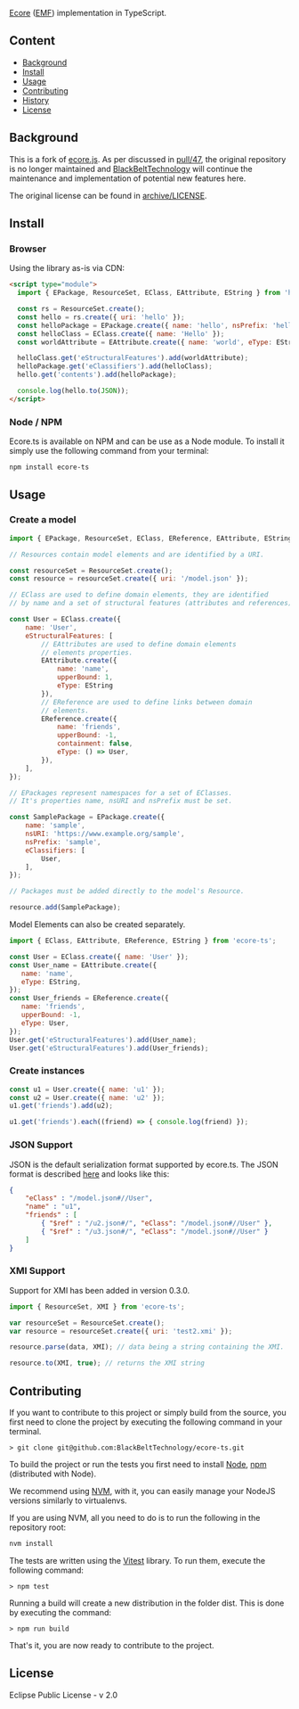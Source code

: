 [Ecore](https://wiki.eclipse.org/Ecore/) ([EMF](https://wiki.eclipse.org/EMF/)) implementation in TypeScript.

## Content

* [Background](#background)
* [Install](#install)
* [Usage](#usage)
* [Contributing](#contributing)
* [History](https://github.com/BlackBeltTechnology/ecore-ts/releases)
* [License](#license)

## Background

This is a fork of [ecore.js](https://github.com/emfjson/ecore.js). As per discussed in [pull/47](https://github.com/emfjson/ecore.js/pull/47),
the original repository is no longer maintained and [BlackBeltTechnology](https://github.com/BlackBeltTechnology) will continue
the maintenance and implementation of potential new features here.

The original license can be found in [archive/LICENSE](./archive/LICENSE).

## Install

### Browser

Using the library as-is via CDN:

```html
<script type="module">
  import { EPackage, ResourceSet, EClass, EAttribute, EString } from 'https://unpkg.com/ecore-ts';

  const rs = ResourceSet.create();
  const hello = rs.create({ uri: 'hello' });
  const helloPackage = EPackage.create({ name: 'hello', nsPrefix: 'hello' , nsURI: 'https://ecore-ts.com/hello'});
  const helloClass = EClass.create({ name: 'Hello' });
  const worldAttribute = EAttribute.create({ name: 'world', eType: EString });

  helloClass.get('eStructuralFeatures').add(worldAttribute);
  helloPackage.get('eClassifiers').add(helloClass);
  hello.get('contents').add(helloPackage);

  console.log(hello.to(JSON));
</script>
```

### Node / NPM

Ecore.ts is available on NPM and can be use as a Node module. To install it simply use the following command from your terminal:

```
npm install ecore-ts
```

## Usage

### Create a model

```javascript
import { EPackage, ResourceSet, EClass, EReference, EAttribute, EString } from 'ecore-ts';

// Resources contain model elements and are identified by a URI.

const resourceSet = ResourceSet.create();
const resource = resourceSet.create({ uri: '/model.json' });

// EClass are used to define domain elements, they are identified
// by name and a set of structural features (attributes and references).

const User = EClass.create({
    name: 'User',
    eStructuralFeatures: [
        // EAttributes are used to define domain elements
        // elements properties.
        EAttribute.create({
            name: 'name',
            upperBound: 1,
            eType: EString
        }),
        // EReference are used to define links between domain
        // elements.
        EReference.create({
            name: 'friends',
            upperBound: -1,
            containment: false,
            eType: () => User,
        }),
    ],
});

// EPackages represent namespaces for a set of EClasses.
// It's properties name, nsURI and nsPrefix must be set.

const SamplePackage = EPackage.create({
    name: 'sample',
    nsURI: 'https://www.example.org/sample',
    nsPrefix: 'sample',
    eClassifiers: [
        User,
    ],
});

// Packages must be added directly to the model's Resource.

resource.add(SamplePackage);

```

Model Elements can also be created separately.

```javascript
import { EClass, EAttribute, EReference, EString } from 'ecore-ts';

const User = EClass.create({ name: 'User' });
const User_name = EAttribute.create({
   name: 'name',
   eType: EString,
});
const User_friends = EReference.create({
   name: 'friends',
   upperBound: -1,
   eType: User,
});
User.get('eStructuralFeatures').add(User_name);
User.get('eStructuralFeatures').add(User_friends);
```

### Create instances

```javascript
const u1 = User.create({ name: 'u1' });
const u2 = User.create({ name: 'u2' });
u1.get('friends').add(u2);

u1.get('friends').each((friend) => { console.log(friend) });
```

### JSON Support

JSON is the default serialization format supported by ecore.ts. The JSON format is
described [here](https://github.com/ghillairet/emfjson) and looks like this:

```json
{
    "eClass" : "/model.json#//User",
    "name" : "u1",
    "friends" : [
        { "$ref" : "/u2.json#/", "eClass": "/model.json#//User" },
        { "$ref" : "/u3.json#/", "eClass": "/model.json#//User" }
    ]
}
```

### XMI Support

Support for XMI has been added in version 0.3.0.

```javascript
import { ResourceSet, XMI } from 'ecore-ts';

var resourceSet = ResourceSet.create();
var resource = resourceSet.create({ uri: 'test2.xmi' });

resource.parse(data, XMI); // data being a string containing the XMI.

resource.to(XMI, true); // returns the XMI string

```

## Contributing

If you want to contribute to this project or simply build from the source, you first need to clone the project by executing the following command in your terminal.

```
> git clone git@github.com:BlackBeltTechnology/ecore-ts.git
```

To build the project or run the tests you first need to install [Node](http://nodejs.org/), [npm](https://www.npmjs.org/) (distributed with Node).

We recommend using [NVM](https://github.com/nvm-sh/nvm), with it, you can easily manage your NodeJS
versions similarly to virtualenvs.

If you are using NVM, all you need to do is to run the following in the repository root:

```bash
nvm install
```

The tests are written using the [Vitest](https://vitest.dev/) library. To run them, execute the following command:

```
> npm test
```

Running a build will create a new distribution in the folder dist. This is done by executing the command:

```
> npm run build
```

That's it, you are now ready to contribute to the project.

## License

Eclipse Public License - v 2.0
